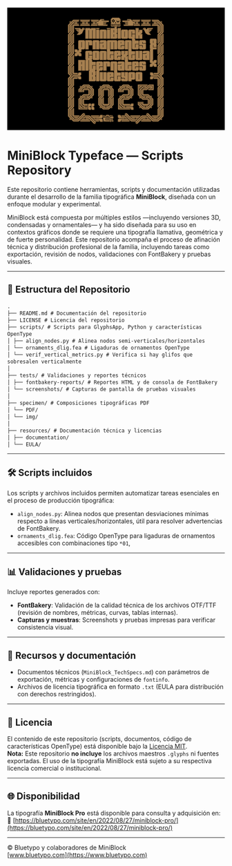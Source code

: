![MiniBlock Specimen](specimen/img/web/MiniBlock03.png)

# MiniBlock Typeface — Scripts Repository

Este repositorio contiene herramientas, scripts y documentación utilizadas durante el desarrollo de la familia tipográfica **MiniBlock**, diseñada con un enfoque modular y experimental.

MiniBlock está compuesta por múltiples estilos —incluyendo versiones 3D, condensadas y ornamentales— y ha sido diseñada para su uso en contextos gráficos donde se requiere una tipografía llamativa, geométrica y de fuerte personalidad. Este repositorio acompaña el proceso de afinación técnica y distribución profesional de la familia, incluyendo tareas como exportación, revisión de nodos, validaciones con FontBakery y pruebas visuales.

---

## 📁 Estructura del Repositorio

```
.
├── README.md # Documentación del repositorio
├── LICENSE # Licencia del repositorio
├── scripts/ # Scripts para GlyphsApp, Python y características OpenType
│ ├── align_nodes.py # Alinea nodos semi-verticales/horizontales
│ └── ornaments_dlig.fea # Ligaduras de ornamentos OpenType
│ └── verif_vertical_metrics.py # Verifica si hay glifos que sobresalen verticalmente
│
├── tests/ # Validaciones y reportes técnicos
│ ├── fontbakery-reports/ # Reportes HTML y de consola de FontBakery
│ └── screenshots/ # Capturas de pantalla de pruebas visuales
│
├── specimen/ # Composiciones tipográficas PDF
│ └── PDF/
│ └── img/
│
├── resources/ # Documentación técnica y licencias
│ ├── documentation/
│ └── EULA/
```

---


## 🛠️ Scripts incluidos

Los scripts y archivos incluidos permiten automatizar tareas esenciales en el proceso de producción tipográfica:

- `align_nodes.py`: Alinea nodos que presentan desviaciones mínimas respecto a líneas verticales/horizontales, útil para resolver advertencias de FontBakery.
- `ornaments_dlig.fea`: Código OpenType para ligaduras de ornamentos accesibles con combinaciones tipo `*01`,
---

## 📊 Validaciones y pruebas

Incluye reportes generados con:

- **FontBakery**: Validación de la calidad técnica de los archivos OTF/TTF (revisión de nombres, métricas, curvas, tablas internas).
- **Capturas y muestras**: Screenshots y pruebas impresas para verificar consistencia visual.

---

## 📄 Recursos y documentación

- Documentos técnicos (`MiniBlock_TechSpecs.md`) con parámetros de exportación, métricas y configuraciones de `fontinfo`.
- Archivos de licencia tipográfica en formato `.txt` (EULA para distribución con derechos restringidos).

---

## 🔖 Licencia

El contenido de este repositorio (scripts, documentos, código de características OpenType) está disponible bajo la [Licencia MIT](LICENSE).  
**Nota:** Este repositorio **no incluye** los archivos maestros `.glyphs` ni fuentes exportadas. El uso de la tipografía MiniBlock está sujeto a su respectiva licencia comercial o institucional.

---

## 🌐 Disponibilidad

La tipografía **MiniBlock Pro** está disponible para consulta y adquisición en:  
🔗 [https://bluetypo.com/site/en/2022/08/27/miniblock-pro/](https://bluetypo.com/site/en/2022/08/27/miniblock-pro/)

---

© Bluetypo y colaboradores de MiniBlock  
[www.bluetypo.com](https://www.bluetypo.com)

